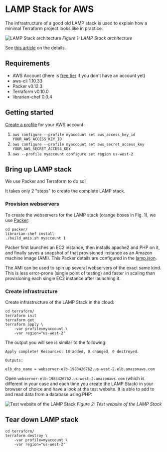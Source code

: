 #  LAMP Stack for AWS

The infrastructure of a good old LAMP stack is used to explain 
how a minimal Terraform project looks like in practice.

<p>
 <img src="img/lamp.png" alt="LAMP Stack architecture">   
 <em>Figure 1: LAMP Stack architecture</em>
</p>

See [this article](https://www.heise.de/developer/artikel/Terraform-in-der-Praxis-LAMP-Stack-in-der-Cloud-3961117.html?seite=all) on the details.

## Requirements

* AWS Account (there is [free tier](https://aws.amazon.com/free/) if you don't have an account yet)
* aws-cli 1.10.33
* Packer v0.12.3
* Terraform v0.10.0
* librarian-chef 0.0.4

## Getting started

[Create a profile](https://docs.aws.amazon.com/cli/latest/userguide/cli-multiple-profiles.html) for your AWS account:

1. `aws configure --profile myaccount set aws_access_key_id YOUR_AWS_ACCESS_KEY_ID`
2. `aws configure --profile myaccount set aws_secret_access_key YOUR_AWS_SECRET_ACCESS_KEY`
3. `aws --profile myaccount configure set region us-west-2`

## Bring up LAMP stack

We use Packer and Terraform to do so! 

It takes only 2 "steps" to create the complete LAMP stack.

### Provision webservers

To create the webservers for the LAMP stack (orange boxes in Fig. 1), we use [Packer](https://www.packer.io):

```
cd packer/
librarian-chef install
./build_amis.sh myaccount 1
```

Packer first launches an EC2 instance, then installs apache2 and PHP on it, and finally saves
a snapshot of that provisioned instance as an Amazon machine image (AMI). 
This Packer details are configured in the [lamp.json](packer/lamp.json).

 
The AMI can be used to spin up several webservers of the exact same kind. 
This is less error-prone (single point of testing) and faster in scaling than 
provisioning each single EC2 instance after launching it.

### Create infrastructure

Create infrastructure of the LAMP Stack in the cloud:

```
cd terraform/
terraform init
terraform get
terraform apply \
    -var profile=myaccount \
    -var region="us-west-2" 
```

The output you will see is similar to the following:

    Apply complete! Resources: 18 added, 0 changed, 0 destroyed.
        
    Outputs:
     
    elb_dns_name = webserver-elb-1983426762.us-west-2.elb.amazonaws.com
    
 
Open `webserver-elb-1983426762.us-west-2.amazonaws.com` (which is different in your case and each time you create the LAMP Stack)
in your browser of choice and have a look at the test website. It is able to add to and read data from a database
using PHP:

<p>
 <img src="img/website.png" alt="Test website of the LAMP Stack">   
 <em>Figure 2: Test website of the LAMP Stack</em>
</p>

## Tear down LAMP stack

```
cd terraform/
terraform destroy \
    -var profile=myaccount \
    -var region="us-west-2"
```
